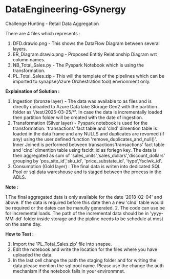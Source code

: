# DataEngineering-GSynergy
Challenge Hunting - Retail Data Aggregation

There are 4 files which represents : 
1. DFD.drawio.png -  This shows the DataFlow Diagram between several layers.
2. ER_Diagram.drawio.png - Proposed Entitiy Relationship Diagram wrt column names.
3. NB_Total_Sales.py - The Pyspark Notebook which is using the transformation.
4. PL_Total_Sales.zip - This will the template of the pipelines which can be imported to synapse(Azure Orchestration tool) envrionment only.


**Explaination of Solution :**
1. Ingestion (bronze layer) - The data was available to as files and is directly uploaded to Azure Data lake Storage Gen2 with the partition folder as '/test/2025-03-25/*'. In case the data is incrementally loaded then partition folder will be created with the date of ingestion.
2. Transformation (Silver layer) - Pyspark notebook is used for the transformation.
   'transactions' fact table and 'clnd' dimention table is loaded in the data frame and any NULLS and duplicates are revomed (if any) using the user defined function 'remove_duplicates_and_null()'.
   Inner Joined is performed between transactions'transactions' fact table and 'clnd' dimention table using fscldt_id as foriegn key.
   The data is then aggregated as sum of 'sales_units','sales_dollars','discount_dollars' grouping by 'pos_site_id','sku_id', 'price_substate_id', 'type','fsclwk_id'.
3. Consumption (Gold layer) : The final data is writen into dedicated SQL Pool or sql data wareshouse and is staged between the process in the ADLS.

**Note :** 

1.The final aggregated data is only available for the date '2018-02-04' and above. If the data is required before this date then a new 'clnd' table would be required or the dates can be manully generated.
2. The code can use be for incremental loads. The path of the incremental data should be in 'yyyy-MM-dd' folder inside storage and the pipline needs to be schedule at most on the same day.



**How to Test :**
1. Import the 'PL_Total_Sales.zip' file into snapse.
2. Edit the notebook and write the location for the files where you have uploaded the data.
3. In the last cell change the path the staging folder and for writing the data please mention the sql pool name.
Please use the change the auth mechanism if the notebook fails in your environmnet.
   
